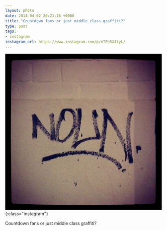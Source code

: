 ```yaml
---
layout: photo
date: 2014-04-02 20:21:16 +0000
title: "Countdown fans or just middle class graffiti?"
type: post
tags:
- instagram
instagram_url: https://www.instagram.com/p/mTPh5XJtyL/
---
```


![Instagram - mTPh5XJtyL](/img/mTPh5XJtyL.jpg){:class="instagram"}

Countdown fans or just middle class graffiti?
